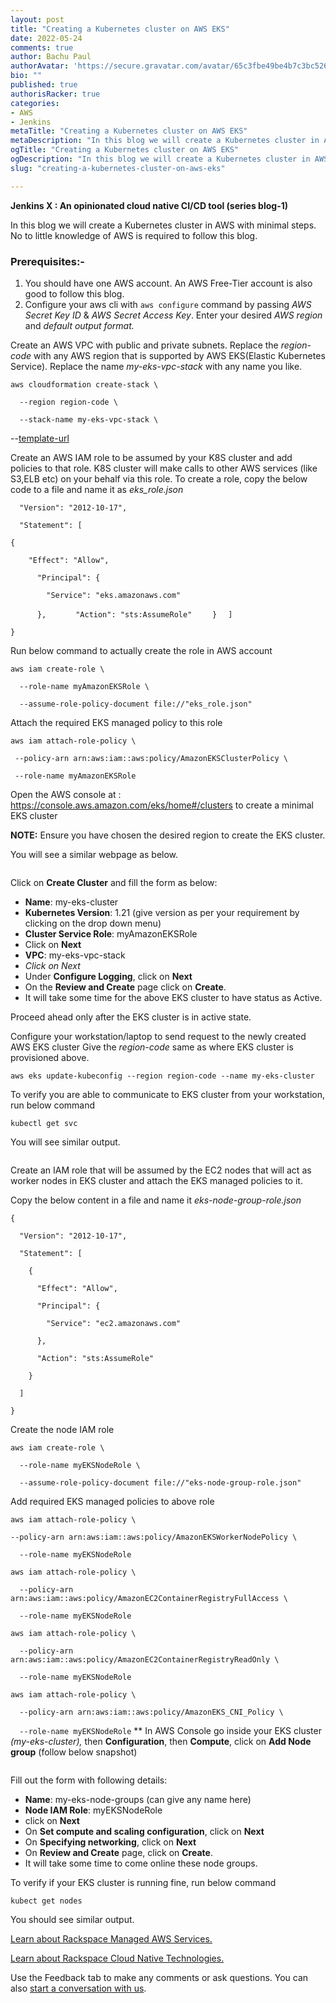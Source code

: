 ```yaml
---
layout: post
title: "Creating a Kubernetes cluster on AWS EKS"
date: 2022-05-24
comments: true
author: Bachu Paul
authorAvatar: 'https://secure.gravatar.com/avatar/65c3fbe49be4b7c3bc5269c45460a22a'
bio: ""
published: true
authorisRacker: true
categories: 
- AWS
- Jenkins
metaTitle: "Creating a Kubernetes cluster on AWS EKS"
metaDescription: "In this blog we will create a Kubernetes cluster in AWS with minimal steps. No to little knowledge of AWS is required to follow this blog."
ogTitle: "Creating a Kubernetes cluster on AWS EKS"
ogDescription: "In this blog we will create a Kubernetes cluster in AWS with minimal steps. No to little knowledge of AWS is required to follow this blog."
slug: "creating-a-kubernetes-cluster-on-aws-eks" 

---
```


**Jenkins X : An opinionated cloud native CI/CD tool (series blog-1)**

In this blog we will create a Kubernetes cluster in AWS with minimal steps. No to little knowledge of AWS is required to follow this blog.
<!--more-->

### Prerequisites:-
1.	You should have one AWS account. An AWS Free-Tier account is also good to follow this blog.
2.	Configure your aws cli with `aws configure` command by passing *AWS Secret Key ID* & *AWS Secret Access Key*. Enter your desired *AWS region* and *default output format.*

Create an AWS VPC with public and private subnets. Replace the *region-code* with any AWS region that is supported by AWS EKS(Elastic Kubernetes Service). Replace the name *my-eks-vpc-stack* with any name you like. 

`aws cloudformation create-stack \`

`  --region region-code \`

`  --stack-name my-eks-vpc-stack \`

--[template-url](https://amazon-eks.s3.us-west-2.amazonaws.com/cloudformation/2020-10-29/amazon-eks-vpc-private-subnets.yaml) 

Create an AWS IAM role to be assumed by your K8S cluster and add policies to that role. K8S cluster will make calls to other AWS services (like S3,ELB etc) on your behalf via this role.
To create a role, copy the below code to a file and name it as *eks_role.json*

`  "Version": "2012-10-17",`  
 
`  "Statement": [`
 
  `{`
 
  `    "Effect": "Allow",`
 
`      "Principal": {`
 
`        "Service": "eks.amazonaws.com"`
 
`      },`
`      "Action": "sts:AssumeRole"`
`    }`
`  ]`

`}`

Run below command to actually create the role in AWS account

`aws iam create-role \`

`  --role-name myAmazonEKSRole \`

`  --assume-role-policy-document file://"eks_role.json"`

Attach the required EKS managed policy to this role

`aws iam attach-role-policy \`

` --policy-arn arn:aws:iam::aws:policy/AmazonEKSClusterPolicy \`
 
 ` --role-name myAmazonEKSRole`

Open the AWS console at : https://console.aws.amazon.com/eks/home#/clusters  to create a  minimal EKS cluster

**NOTE:** Ensure you have chosen the desired region to create the EKS cluster.

You will see a similar webpage as below. 

<img src=Picture1.png title="" alt="">


Click on **Create Cluster**  and fill the form as below:
- **Name**: my-eks-cluster
- **Kubernetes Version**: 1.21 (give version as per your requirement by clicking on the drop down menu)
- **Cluster Service Role**: myAmazonEKSRole
- Click on **Next**
- **VPC**: my-eks-vpc-stack
- *Click on Next*
- Under **Configure Logging**, click on **Next**
- On the **Review and Create** page click on **Create**.
- It will take some time for the above EKS cluster to have status as Active.

Proceed ahead only after the EKS cluster is in active state.

Configure your workstation/laptop to send request to the newly created AWS EKS cluster
Give the _region-code_ same as where EKS cluster is provisioned above.

`aws eks update-kubeconfig --region region-code --name my-eks-cluster`

To verify you are able to communicate to EKS cluster from your workstation, run below command

`kubectl get svc`

You will see similar output.

<img src=Picture2.png title="" alt="" >

Create an IAM role that will be assumed by the EC2 nodes that will act as worker nodes in EKS cluster and attach the EKS managed policies to it.

Copy the below content in a file and name it *eks-node-group-role.json*

`{`

`  "Version": "2012-10-17",`

`  "Statement": [`

`    {`

`      "Effect": "Allow",`

`      "Principal": {`

`        "Service": "ec2.amazonaws.com"`

`      },`

`      "Action": "sts:AssumeRole"`

`    }`

`  ]`

`}`

Create the node IAM role

`aws iam create-role \`

`  --role-name myEKSNodeRole \`

`  --assume-role-policy-document file://"eks-node-group-role.json"`

Add required EKS  managed policies to above role

`aws iam attach-role-policy \`

`--policy-arn arn:aws:iam::aws:policy/AmazonEKSWorkerNodePolicy \`

`  --role-name myEKSNodeRole`

`aws iam attach-role-policy \`

`  --policy-arn arn:aws:iam::aws:policy/AmazonEC2ContainerRegistryFullAccess \`

`  --role-name myEKSNodeRole`


`aws iam attach-role-policy \`

`  --policy-arn arn:aws:iam::aws:policy/AmazonEC2ContainerRegistryReadOnly \`

`  --role-name myEKSNodeRole`

`aws iam attach-role-policy \`

`  --policy-arn arn:aws:iam::aws:policy/AmazonEKS_CNI_Policy \`

`  --role-name myEKSNodeRole`
**
In AWS Console go inside your EKS cluster *(my-eks-cluster),* then **Configuration**, then **Compute**, click on **Add Node group** (follow below snapshot)

<img src=Picture3.png title="" alt="">

Fill out the form with following details:
- **Name**: my-eks-node-groups (can give any name here)
- **Node IAM Role**: myEKSNodeRole
- click on **Next**
- On **Set compute and scaling configuration**, click on **Next**
- On **Specifying networking**, click on **Next**
- On **Review and Create** page, click on **Create**.
- It will take some time to come online these node groups.

To verify if your EKS cluster is running fine, run below command

`kubect get nodes`

You should see similar output.
<img src=Picture4.png title="" alt="">



<a class="cta purple" id="cta" href="https://www.rackspace.com/cloud/aws">Learn about Rackspace Managed AWS Services.</a>

<a class="cta purple" id="cta" href="https://www.rackspace.com/applications/cloud-native"> Learn about Rackspace Cloud Native Technologies.</a>


Use the Feedback tab to make any comments or ask questions. You can also
[start a conversation with us](https://www.rackspace.com/contact).





